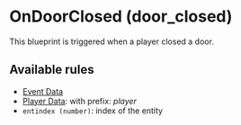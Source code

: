 # OnDoorClosed (door_closed)

This blueprint is triggered when a player closed a door.

## Available rules

- [Event Data](GlobalEventData.md)
- [Player Data](GlobalPlayerData.md): with prefix: *player*
- `entindex (number)`: index of the entity
 